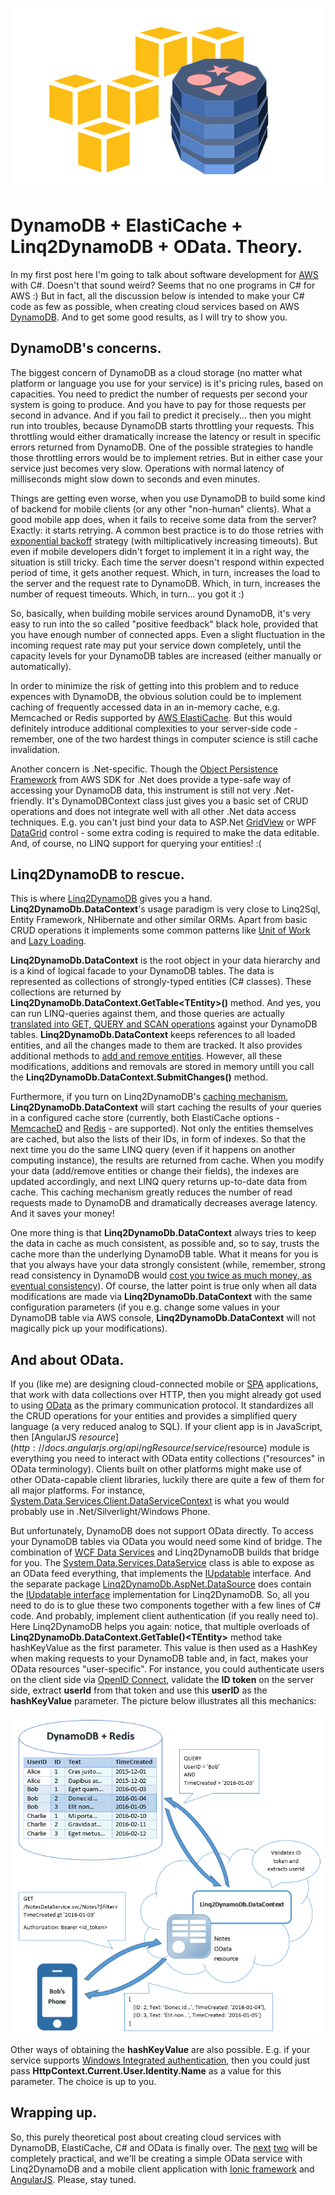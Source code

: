 ![teaser](images/linq2dynamodb/teaser1.png)

# DynamoDB + ElastiCache + Linq2DynamoDB + OData. Theory.

In my first post here I'm going to talk about software development for [AWS](http://aws.amazon.com/) with C#. Doesn't that sound weird? Seems that no one programs in C# for AWS :) But in fact, all the discussion below is intended to make your C# code as few as possible, when creating cloud services based on AWS [DynamoDB](http://aws.amazon.com/dynamodb/). And to get some good results, as I will try to show you.

## DynamoDB's concerns.

The biggest concern of DynamoDB as a cloud storage (no matter what platform or language you use for your service) is it's pricing rules, based on capacities. You need to predict the number of requests per second your system is going to produce. And you have to pay for those requests per second in advance. And if you fail to predict it precisely... then you might run into troubles, because DynamoDB starts throttling your requests. This throttling would either dramatically increase the latency or result in specific errors returned from DynamoDB. One of the possible strategies to handle those throttling errors would be to implement retries. But in either case your service just becomes very slow. Operations with normal latency of milliseconds might slow down to seconds and even minutes.

Things are getting even worse, when you use DynamoDB to build some kind of backend for mobile clients (or any other "non-human" clients). What a good mobile app does, when it fails to receive some data from the server? Exactly: it starts retrying. A common best practice is to do those retries with [exponential backoff](http://en.wikipedia.org/wiki/Exponential_backoff) strategy (with miltiplicatively increasing timeouts). But even if mobile developers didn't forget to implement it in a right way, the situation is still tricky. Each time the server doesn't respond within expected period of time, it gets another request. Which, in turn, increases the load to the server and the request rate to DynamoDB. Which, in turn, increases the number of request timeouts. Which, in turn... you got it :)

So, basically, when building mobile services around DynamoDB, it's very easy to run into the so called "positive feedback" black hole, provided that you have enough number of connected apps. Even a slight fluctuation in the incoming request rate may put your service down completely, until the capacity levels for your DynamoDB tables are increased (either manually or automatically).

In order to minimize the risk of getting into this problem and to reduce expences with DynamoDB, the obvious solution could be to implement caching of frequently accessed data in an in-memory cache, e.g. Memcached or Redis supported by [AWS ElastiCache](http://aws.amazon.com/elasticache/). But this would definitely introduce additional complexities to your server-side code - remember, one of the two hardest things in computer science is still cache invalidation.

Another concern is .Net-specific. Though the [Object Persistence Framework](http://docs.aws.amazon.com/AWSSdkDocsNET/V3/DeveloperGuide/dynamodb-intro.html#dynamodb-intro-apis-object-persistence) from AWS SDK for .Net does provide a type-safe way of accessing your DynamoDB data, this instrument is still not very .Net-friendly. It's DynamoDBContext class just gives you a basic set of CRUD operations and does not integrate well with all other .Net data access techniques. E.g. you can't just bind your data to ASP.Net [GridView](http://msdn.microsoft.com/en-us/library/system.web.ui.webcontrols.gridview(v=vs.110).aspx) or WPF [DataGrid](http://msdn.microsoft.com/en-us/library/system.windows.controls.datagrid(v=vs.110).aspx) control - some extra coding is required to make the data editable. And, of course, no LINQ support for querying your entities! :(

## Linq2DynamoDB to rescue.

This is where [Linq2DynamoDB](http://github.com/scale-tone/linq2dynamodb) gives you a hand. **Linq2DynamoDb.DataContext**'s usage paradigm is very close to Linq2Sql, Entity Framework, NHibernate and other similar ORMs. Apart from basic CRUD operations it implements some common patterns like [Unit of Work](http://martinfowler.com/eaaCatalog/unitOfWork.html) and [Lazy Loading](http://en.wikipedia.org/wiki/Lazy_loading).

**Linq2DynamoDb.DataContext** is the root object in your data hierarchy and is a kind of logical facade to your DynamoDB tables. The data is represented as collections of strongly-typed entities (C# classes). These collections are returned by **Linq2DynamoDb.DataContext.GetTable\<TEntity>()** method. And yes, you can run LINQ-queries against them, and those queries are actually [translated into GET, QUERY and SCAN operations](http://linq2dynamodb.codeplex.com/wikipage?title=Making%20queries&referringTitle=Documentation) against your DynamoDB tables. **Linq2DynamoDb.DataContext** keeps references to all loaded entities, and all the changes made to them are tracked. It also provides additional methods to [add and remove entities](http://linq2dynamodb.codeplex.com/wikipage?title=Creating%2c%20Removing%20and%20Updating%20entities&referringTitle=Documentation). However, all these modifications, additions and removals are stored in memory untill you call the **Linq2DynamoDb.DataContext.SubmitChanges()** method.

Furthermore, if you turn on Linq2DynamoDB's [caching mechanism](http://linq2dynamodb.codeplex.com/wikipage?title=Using%20In-Memory%20Cache&referringTitle=Documentation), **Linq2DynamoDb.DataContext** will start caching the results of your queries in a configured cache store (currently, both ElastiCache options - [MemcacheD](http://github.com/scale-tone/linq2dynamodb/tree/master/Sources/Linq2DynamoDb.DataContext.Caching.MemcacheD) and [Redis](http://github.com/scale-tone/linq2dynamodb/tree/master/Sources/Linq2DynamoDb.DataContext.Caching.Redis) - are supported). Not only the entities themselves are cached, but also the lists of their IDs, in form of indexes. So that the next time you do the same LINQ query (even if it happens on another computing instance), the results are returned from cache. When you modify your data (add/remove entities or change their fields), the indexes are updated accordingly, and next LINQ query returns up-to-date data from cache. This caching mechanism greatly reduces the number of read requests made to DynamoDB and dramatically decreases average latency. And it saves your money!

One more thing is that **Linq2DynamoDb.DataContext** always tries to keep the data in cache as much consistent, as possible and, so to say, trusts the cache more than the underlying DynamoDB table. What it means for you is that you always have your data strongly consistent (while, remember, strong read consistency in DynamoDB would [cost you twice as much money, as eventual consistency](http://docs.aws.amazon.com/amazondynamodb/latest/developerguide/HowItWorks.ProvisionedThroughput.html)). Of course, the latter point is true only when all data modifications are made via **Linq2DynamoDb.DataContext** with the same configuration parameters (if you e.g. change some values in your DynamoDB table via AWS console, **Linq2DynamoDb.DataContext** will not magically pick up your modifications).

## And about OData.

If you (like me) are designing cloud-connected mobile or [SPA](http://en.wikipedia.org/wiki/Single-page_application) applications, that work with data collections over HTTP, then you might already got used to using [OData](http://www.odata.org/) as the primary communication protocol. It standardizes all the CRUD operations for your entities and provides a simplified query language (a very reduced analog to SQL). If your client app is in JavaScript, then [AngularJS $resource](http://docs.angularjs.org/api/ngResource/service/$resource) module is everything you need to interact with OData entity collections ("resources" in OData terminology). Clients built on other platforms might make use of other OData-capable client libraries, luckily there are quite a few of them for all major platforms. For instance, [System.Data.Services.Client.DataServiceContext](http://msdn.microsoft.com/en-us/library/dd728278(v=vs.103).aspx) is what you would probably use in .Net/Silverlight/Windows Phone.

But unfortunately, DynamoDB does not support OData directly. To access your DynamoDB tables via OData you would need some kind of bridge. The combination of [WCF Data Services](http://msdn.microsoft.com/en-us/data/odata.aspx) and Linq2DynamoDB builds that bridge for you. The [System.Data.Services.DataService](http://msdn.microsoft.com/en-us/library/cc646779(v=vs.103).aspx) class is able to expose as an OData feed everything, that implements the [IUpdatable](http://msdn.microsoft.com/en-us/library/system.data.services.iupdatable(v=vs.103).aspx) interface. And the separate package [Linq2DynamoDb.AspNet.DataSource](http://github.com/scale-tone/linq2dynamodb/tree/master/Sources/Linq2DynamoDb.AspNet.DataSource) does contain the [IUpdatable interface](http://msdn.microsoft.com/en-us/library/system.data.services.iupdatable(v=vs.103).aspx) implementation for Linq2DynamoDB. So, all you need to do is to glue these two components together with a few lines of C# code. And probably, implement client authentication (if you really need to). Here Linq2DynamoDB helps you again: notice, that multiple overloads of **Linq2DynamoDb.DataContext.GetTable()\<TEntity>** method take hashKeyValue as the first parameter. This value is then used as a HashKey when making requests to your DynamoDB table and, in fact, makes your OData resources "user-specific". For instance, you could authenticate users on the client side via [OpenID Connect](http://en.wikipedia.org/wiki/OpenID_Connect), validate the **ID token** on the server side, extract **userId** from that token and use this **userID** as the **hashKeyValue** parameter. The picture below illustrates all this mechanics:

![dynamodb-odata-client](images/linq2dynamodb/dynamodb-odata-client.png)

Other ways of obtaining the **hashKeyValue** are also possible. E.g. if your service supports [Windows Integrated authentication](http://weblogs.asp.net/scottgu/Recipe_3A00_-Enabling-Windows-Authentication-within-an-Intranet-ASP.NET-Web-application), then you could just pass **HttpContext.Current.User.Identity.Name** as a value for this parameter. The choice is up to you. 

## Wrapping up.

So, this purely theoretical post about creating cloud services with DynamoDB, ElastiCache, C# and OData is finally over. The [next](http://www.linkedin.com/pulse/dynamodb-elasticache-linq2dynamodb-odata-practice-lepeshenkov) [two](http://www.linkedin.com/pulse/dynamodb-elasticache-linq2dynamodb-ionic-practice-lepeshenkov) will be completely practical, and we'll be creating a simple OData service with Linq2DynamoDB and a mobile client application with [Ionic framework](http://ionicframework.com/) and [AngularJS](http://angularjs.org/). Please, stay tuned.
